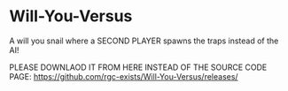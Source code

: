 # Will-You-Versus
A will you snail where a SECOND PLAYER spawns the traps instead of the AI!

PLEASE DOWNLAOD IT FROM HERE INSTEAD OF THE SOURCE CODE PAGE:
https://github.com/rgc-exists/Will-You-Versus/releases/
